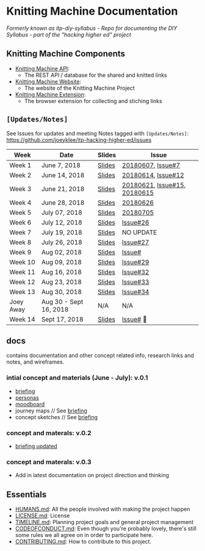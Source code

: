 # Knitting Machine Documentation
*Formerly known as itp-diy-syllabus - Repo for documenting the DIY Syllabus - part of the "hacking higher ed" project*


## Knitting Machine Components

- [Knitting Machine API]():
  - The REST API / database for the shared and knitted links
- [Knitting Machine Website]():
  - The website of the Knitting Machine Project
- [Knitting Machine Extension]():
  - The browser extension for collecting and stiching links 



## `[Updates/Notes]`
See Issues for updates and meeting Notes tagged with `[Updates/Notes]`:
https://github.com/joeyklee/itp-hacking-higher-ed/issues

| Week       | Date          | Slides    | Issue      |
| ---------- | ------------- | ----------| ---------- |
| Week 1     | June 7, 2018  | [Slides](https://docs.google.com/presentation/d/1hXr2e4Wup86X4Hq2g7QLGCRyHqF2oYQiBXTelpFfoBw/edit?usp=sharing) | [20180607](https://github.com/joeyklee/itp-diy-syllabus/issues/9), [Issue#7](https://github.com/joeyklee/itp-diy-syllabus/issues/7) |
| Week 2     | June 14, 2018  | [Slides](https://docs.google.com/presentation/d/1s5cj6sMfjQ82hUabvhXYzMQOGyA1bUxj2cXIY-rdBp8/edit?usp=sharing) | [20180614](https://github.com/joeyklee/itp-diy-syllabus/issues/13), [Issue#12](https://github.com/joeyklee/itp-diy-syllabus/issues/12) |
| Week 3     | June 21, 2018  | [Slides](https://docs.google.com/presentation/d/1oHvoyg4f_30YHd53dSvAT2cjzD0RZ2EaN9PcL1zE7vk/edit?usp=sharing) | [20180621](https://github.com/joeyklee/itp-diy-syllabus/issues/17), [Issue#15](https://github.com/joeyklee/itp-diy-syllabus/issues/15), [20180615](https://github.com/joeyklee/itp-diy-syllabus/issues/14) |
| Week 4     | June 28, 2018  | [Slides](https://docs.google.com/presentation/d/1iPBk2P695OF-J2qb-zQOwe796sJfpqdY39j3l4tNIJU/edit?usp=sharing) | [20180626](https://github.com/joeyklee/itp-diy-syllabus/issues/22) |
| Week 5     | July 07, 2018  | [Slides](https://docs.google.com/presentation/d/1fxlmlrqK9ToM4nNNNKgsQFruHHxCQNwp97qA0woWZOA/edit?usp=sharing) | [20180705](https://github.com/joeyklee/itp-diy-syllabus/issues/24) |
| Week 6      | July 12, 2018  | [Slides]() | [Issue#26](https://github.com/joeyklee/itp-diy-syllabus/issues/26) |
| Week 7      | July 19, 2018  | [Slides]() | NO UPDATE |
| Week 8      | July 26, 2018  | [Slides]() | [Issue#27](https://github.com/joeyklee/itp-diy-syllabus/issues/27) |
| Week 9      | Aug  02, 2018  | [Slides]() | [Issue#](https://github.com/joeyklee/itp-diy-syllabus/issues/28) |
| Week 10     | Aug  09, 2018  | [Slides]() | [Issue#29](https://github.com/joeyklee/itp-diy-syllabus/issues/29) |
| Week 11     | Aug  16, 2018  | [Slides]() | [Issue#32](https://github.com/joeyklee/itp-diy-syllabus/issues/32) |
| Week 12     | Aug  23, 2018  | [Slides]() | [Issue#33](https://github.com/joeyklee/itp-diy-syllabus/issues/33) |
| Week 13     | Aug  30, 2018  | [Slides]() | [Issue#34](https://github.com/joeyklee/itp-diy-syllabus/issues/34) |
| Joey Away     | Aug  30 - Sept 16, 2018  | N/A | N/A|
| Week 14      | Sept 17, 2018  | [Slides]() | [Issue#]() 📍|




## docs

contains documentation and other concept related info, research links and notes, and wireframes.

### intial concept and materials (June - July): v.0.1
* [briefing](https://docs.google.com/document/d/14wtkBoX1fbWLUpeSw2PBLTRhv4-qsjQtfIXQNBGMFLE/edit?usp=sharing)
* [personas](https://docs.google.com/presentation/d/123tP9MThbqVtYEYukDsGyDexfvQCatvXaWpWvNcjnX0/edit?usp=sharing)
* [moodboard](https://docs.google.com/presentation/d/1aA80h4-t3FuK8H1JkA_M12orFMegoaA-c_IxaWGZGEs/edit?usp=sharing)
* journey maps // See [briefing](https://docs.google.com/document/d/14wtkBoX1fbWLUpeSw2PBLTRhv4-qsjQtfIXQNBGMFLE/edit?usp=sharing)
* concept sketches // See [briefing](https://docs.google.com/document/d/14wtkBoX1fbWLUpeSw2PBLTRhv4-qsjQtfIXQNBGMFLE/edit?usp=sharing)


### concept and materals: v.0.2

* [briefing updated](https://docs.google.com/document/d/1BE7uAgVvGd1MO3YutnDACo1I4YMegNHcLmUEdgxUjo0/edit?usp=sharing)

### concept and materals: v.0.3

* Add in latest documentation on project direction and thinking



## Essentials

- [HUMANS.md](HUMANS.md): All the people involved with making the project happen
- [LICENSE.md]():  License
- [TIMELINE.md](TIMELINE.md): Planning project goals and general project management
- [CODEOFCONDUCT.md]([CODEOFCONDUCT.md): Even though you're probably lovely, there's still some rules we all agree on in order to participate here.
- [CONTRIBUTING.md](CONTRIBUTING.md): How to contribute to this project.
